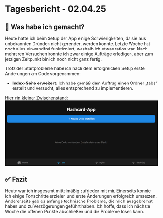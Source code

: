 # Tagesbericht - 02.04.25

## 🔨 Was habe ich gemacht?

Heute hatte ich beim Setup der App einige Schwierigkeiten, da sie aus unbekannten Gründen nicht gerendert werden konnte. Letzte Woche hat noch alles einwandfrei funktioniert, weshalb ich etwas ratlos war. Nach mehreren Versuchen konnte ich zwar einige Aufträge erledigen, aber zum jetzigen Zeitpunkt bin ich noch nicht ganz fertig. 

Trotz der Startprobleme habe ich nach dem erfolgreichen Setup erste Änderungen am Code vorgenommen:  
- **Index-Seite erweitert**: Ich habe gemäß dem Auftrag einen Ordner „tabs“ erstellt und versucht, alles entsprechend zu implementieren.

Hier ein kleiner Zwischenstand:  
![alt text](image-3.png)

## ✅ Fazit

Heute war ich insgesamt mittelmäßig zufrieden mit mir. Einerseits konnte ich einige Fortschritte erzielen und erste Änderungen erfolgreich umsetzen. Andererseits gab es anfangs technische Probleme, die mich ausgebremst haben und zu Verzögerungen geführt haben. Ich hoffe, dass ich nächste Woche die offenen Punkte abschließen und die Probleme lösen kann.
